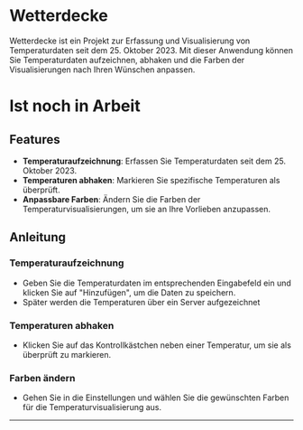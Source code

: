 # Wetterdecke

Wetterdecke ist ein Projekt zur Erfassung und Visualisierung von Temperaturdaten seit dem 25. Oktober 2023. Mit dieser Anwendung können Sie Temperaturdaten aufzeichnen, abhaken und die Farben der Visualisierungen nach Ihren Wünschen anpassen.

# Ist noch in Arbeit

## Features

- **Temperaturaufzeichnung**: Erfassen Sie Temperaturdaten seit dem 25. Oktober 2023.
- **Temperaturen abhaken**: Markieren Sie spezifische Temperaturen als überprüft.
- **Anpassbare Farben**: Ändern Sie die Farben der Temperaturvisualisierungen, um sie an Ihre Vorlieben anzupassen.

## Anleitung

### Temperaturaufzeichnung

- Geben Sie die Temperaturdaten im entsprechenden Eingabefeld ein und klicken Sie auf "Hinzufügen", um die Daten zu speichern.
- Später werden die Temperaturen über ein Server aufgezeichnet

### Temperaturen abhaken

- Klicken Sie auf das Kontrollkästchen neben einer Temperatur, um sie als überprüft zu markieren.

### Farben ändern

- Gehen Sie in die Einstellungen und wählen Sie die gewünschten Farben für die Temperaturvisualisierung aus.

---
